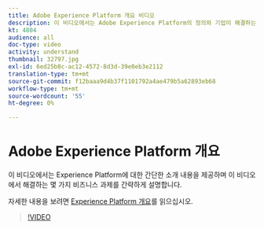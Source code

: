 ```yaml
---
title: Adobe Experience Platform 개요 비디오
description: 이 비디오에서는 Adobe Experience Platform의 정의와 기업이 해결하는 비즈니스 과제에 대해 간략하게 설명합니다.
kt: 4804
audience: all
doc-type: video
activity: understand
thumbnail: 32797.jpg
exl-id: 6ed25b0c-ac12-4572-8d3d-39e0eb3e2112
translation-type: tm+mt
source-git-commit: f12baaa9d4b37f1101792a4ae479b5a62893eb68
workflow-type: tm+mt
source-wordcount: '55'
ht-degree: 0%

---
```


# Adobe Experience Platform 개요

이 비디오에서는 Experience Platform에 대한 간단한 소개 내용을 제공하며 이 비디오에서 해결하는 몇 가지 비즈니스 과제를 간략하게 설명합니다.

자세한 내용을 보려면 [Experience Platform 개요](../home.md)를 읽으십시오.

>[!VIDEO](https://video.tv.adobe.com/v/32797?quality=12&learn=on)
